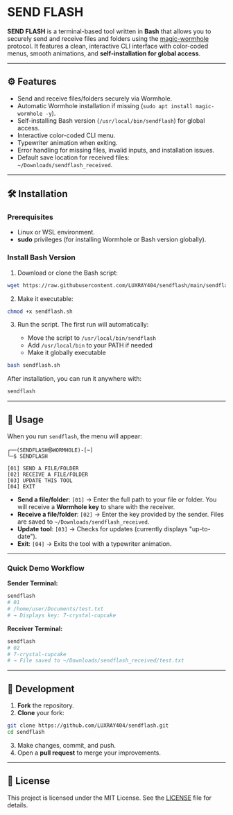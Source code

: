 # SEND FLASH

**SEND FLASH** is a terminal-based tool written in **Bash** that allows you to securely send and receive files and folders using the [magic-wormhole](https://github.com/warner/magic-wormhole) protocol. It features a clean, interactive CLI interface with color-coded menus, smooth animations, and **self-installation for global access**.

---

## ⚙️ Features

* Send and receive files/folders securely via Wormhole.
* Automatic Wormhole installation if missing (`sudo apt install magic-wormhole -y`).
* Self-installing Bash version (`/usr/local/bin/sendflash`) for global access.
* Interactive color-coded CLI menu.
* Typewriter animation when exiting.
* Error handling for missing files, invalid inputs, and installation issues.
* Default save location for received files: `~/Downloads/sendflash_received`.

---

## 🛠️ Installation

### Prerequisites

* Linux or WSL environment.
* **sudo** privileges (for installing Wormhole or Bash version globally).

### Install Bash Version

1. Download or clone the Bash script:

```bash
wget https://raw.githubusercontent.com/LUXRAY404/sendflash/main/sendflash.sh
```

2. Make it executable:

```bash
chmod +x sendflash.sh
```

3. Run the script. The first run will automatically:

   * Move the script to `/usr/local/bin/sendflash`
   * Add `/usr/local/bin` to your PATH if needed
   * Make it globally executable

```bash
bash sendflash.sh
```

After installation, you can run it anywhere with:

```bash
sendflash
```

---

## 📂 Usage

When you run `sendflash`, the menu will appear:

```
┌──(SENDFLASH㉿WORMHOLE)-[~]
└─$ SENDFLASH

[01] SEND A FILE/FOLDER
[02] RECEIVE A FILE/FOLDER
[03] UPDATE THIS TOOL
[04] EXIT
```

* **Send a file/folder**: `[01]` → Enter the full path to your file or folder. You will receive a **Wormhole key** to share with the receiver.
* **Receive a file/folder**: `[02]` → Enter the key provided by the sender. Files are saved to `~/Downloads/sendflash_received`.
* **Update tool**: `[03]` → Checks for updates (currently displays "up-to-date").
* **Exit**: `[04]` → Exits the tool with a typewriter animation.

---

### Quick Demo Workflow

**Sender Terminal:**

```bash
sendflash
# 01
# /home/user/Documents/test.txt
# → Displays key: 7-crystal-cupcake
```

**Receiver Terminal:**

```bash
sendflash
# 02
# 7-crystal-cupcake
# → File saved to ~/Downloads/sendflash_received/test.txt
```

---

## 🧪 Development

1. **Fork** the repository.
2. **Clone** your fork:

```bash
git clone https://github.com/LUXRAY404/sendflash.git
cd sendflash
```

3. Make changes, commit, and push.
4. Open a **pull request** to merge your improvements.

---

## 📄 License

This project is licensed under the MIT License. See the [LICENSE](LICENSE) file for details.

